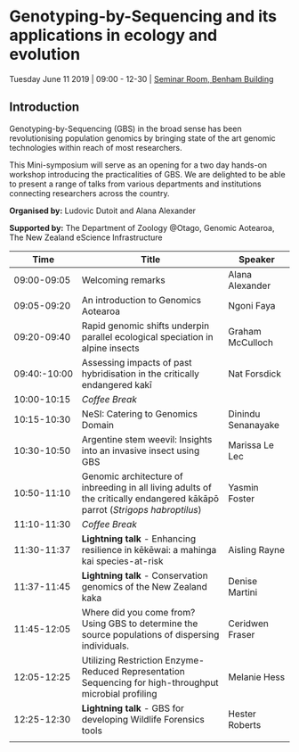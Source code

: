 # Genotyping-by-Sequencing and its applications in ecology and evolution

Tuesday June 11 2019 | 09:00 - 12-30 | [Seminar Room, Benham Building](https://goo.gl/maps/62XWtwgqsKxKir4V9)



## Introduction

Genotyping-by-Sequencing (GBS) in the broad sense has been revolutionising population genomics by bringing state of the art genomic technologies within reach of most researchers.

This Mini-symposium will serve as an opening for a two day hands-on workshop introducing the practicalities of GBS. We are delighted to be able to present a range of talks from various departments and institutions connecting researchers across the country.


**Organised by:** Ludovic Dutoit and Alana Alexander

**Supported by:** The Department of Zoology @Otago, Genomic Aotearoa, The New Zealand eScience Infrastructure 

Time | Title | Speaker |
------|------|-----|
09:00-09:05 | Welcoming remarks | Alana Alexander |
09:05-09:20 | An introduction to Genomics Aotearoa | Ngoni Faya |
09:20-09:40 | Rapid genomic shifts underpin parallel ecological speciation in alpine insects  | Graham McCulloch |
09:40:-10:00 | Assessing impacts of past hybridisation in the critically endangered kakī  | Nat Forsdick |
10:00-10:15 | *Coffee Break* | |
10:15-10:30 | NeSI: Catering to Genomics Domain | Dinindu Senanayake |
10:30-10:50 | Argentine stem weevil: Insights into an invasive insect using GBS | Marissa Le Lec |
10:50-11:10 | Genomic architecture of inbreeding in all living adults of the critically endangered kākāpō parrot (*Strigops habroptilus*) | Yasmin Foster |
11:10-11:30 | *Coffee Break* | |
11:30-11:37 | **Lightning talk** - Enhancing resilience in kēkēwai: a mahinga kai species-at-risk | Aisling Rayne |
11:37-11:45 | **Lightning talk** - Conservation genomics of the New Zealand kaka | Denise Martini |
11:45-12:05 | Where did you come from? Using GBS to determine the source populations of dispersing individuals. | Ceridwen Fraser |
12:05-12:25 | Utilizing Restriction Enzyme-Reduced Representation Sequencing for high-throughput microbial profiling | Melanie Hess |
12:25-12:30 | **Lightning talk** - GBS for developing Wildlife Forensics tools | Hester Roberts |
| | |

